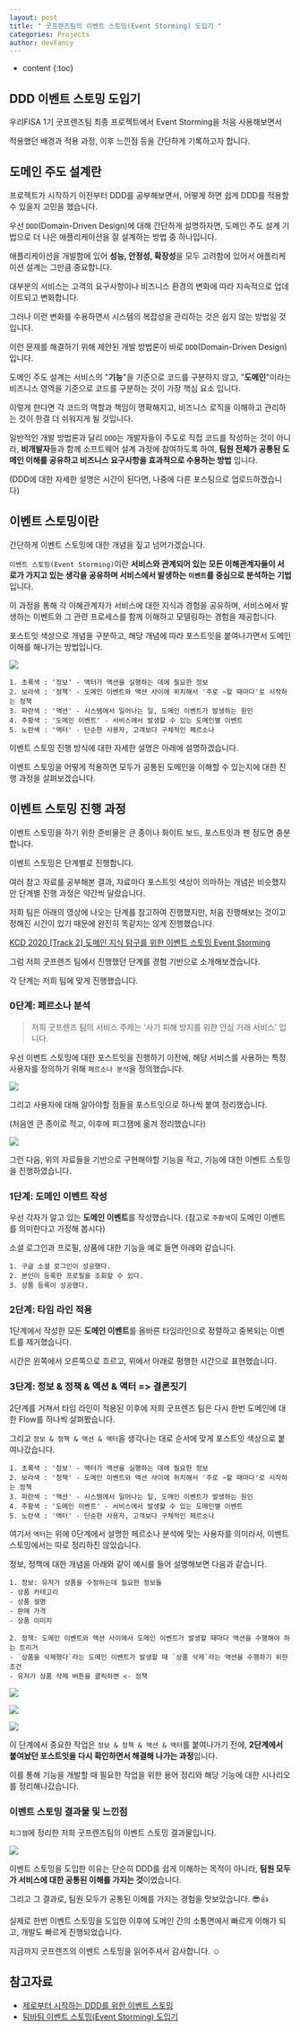```yaml
---
layout: post
title: " 굿프렌즈팀의 이벤트 스토밍(Event Storming) 도입기 "
categories: Projects
author: devFancy
---
```

* content
{:toc}


## DDD 이벤트 스토밍 도입기

우리FISA 1기 굿프렌즈팀 최종 프로젝트에서 Event Storming을 처음 사용해보면서

적용했던 배경과 적용 과정, 이후 느낀점 등을 간단하게 기록하고자 합니다.

## 도메인 주도 설계란

프로젝트가 시작하기 이전부터 DDD를 공부해보면서, 어떻게 하면 쉽게 DDD를 적용할 수 있을지 고민을 했습니다.

우선 `DDD`(Domain-Driven Design)에 대해 간단하게 설명하자면, 도메인 주도 설계 기법으로 더 나은 애플리케이션을 잘 설계하는 방법 중 하나입니다.

애플리케이션을 개발함에 있어 **성능, 안정성, 확장성**을 모두 고려함에 있어서 애플리케이션 설계는 그만큼 중요합니다.

대부분의 서비스는 고객의 요구사항이나 비즈니스 환경의 변화에 따라 지속적으로 업데이트되고 변화합니다.

그러나 이런 변화를 수용하면서 시스템의 복잡성을 관리하는 것은 쉽지 않는 방법일 것입니다.

이런 문제를 해결하기 위해 제안된 개발 방법론이 바로 `DDD`(Domain-Driven Design) 입니다.

도메인 주도 설계는 서비스의 "**기능**"을 기준으로 코드를 구분하지 않고, "**도메인**"이라는 비즈니스 영역을 기준으로 코드를 구분하는 것이 가장 핵심 요소 입니다.

이렇게 한다면 각 코드의 역할과 책임이 명확해지고, 비즈니스 로직을 이해하고 관리하는 것이 한결 더 쉬워지게 될 것입니다.

일반적인 개발 방법론과 달리 `DDD`는 개발자들이 주도로 직접 코드를 작성하는 것이 아니라, **비개발자**들과 함께 소프트웨어 설계 과정에 참여하도록 하여, **팀원 전체가 공통된 도메인 이해를 공유하고 비즈니스 요구사항을 효과적으로 수용하는 방법** 입니다.

(DDD에 대한 자세한 설명은 시간이 된다면, 나중에 다른 포스팅으로 업로드하겠습니다)

## 이벤트 스토밍이란

간단하게 이벤트 스토밍에 대한 개념을 짚고 넘어가겠습니다.

`이벤트 스토밍(Event Storming)`이란 **서비스와 관계되어 있는 모든 이해관계자들이 서로가 가지고 있는 생각을 공유하며 서비스에서 발생하는 `이벤트`를 중심으로 분석하는 기법**입니다.

이 과정을 통해 각 이혜관계자가 서비스에 대한 지식과 경험을 공유하며, 서비스에서 발생하는 이벤트와 그 관련 프로세스를 함께 이해하고 모델링하는 경험을 제공합니다.

포스트잇 색상으로 개념을 구분하고, 해당 개념에 따라 포스트잇을 붙여나가면서 도메인 이해를 해나가는 방법입니다.

![](/assets/img/project/event-storming-1.png)

```
1. 초록색 : '정보' - 액터가 액션을 실행하는 데에 필요한 정보
2. 보라색 : '정책' - 도메인 이벤트와 액션 사이에 위치해서 '주로 ~할 때마다'로 시작하는 정책
3. 파란색 : '액션' - 시스템에서 일어나는 일, 도메인 이벤트가 발생하는 원인
4. 주황색 : '도메인 이벤트' - 서비스에서 발생할 수 있는 도메인별 이벤트
5. 노란색 : '액터' - 단순한 사용자, 고객보다 구체적인 페르소나
```

이벤트 스토밍 진행 방식에 대한 자세한 설명은 아래에 설명하겠습니다.

이벤트 스토밍을 어떻게 적용하면 모두가 공통된 도메인을 이해할 수 있는지에 대한 진행 과정을 살펴보겠습니다.

## 이벤트 스토밍 진행 과정

이벤트 스토밍을 하기 위한 준비물은 큰 종이나 화이트 보드, 포스트잇과 펜 정도면 충분합니다.

이벤트 스토밍은 단계별로 진행합니다.

여러 참고 자료를 공부해본 결과, 자료마다 포스트잇 색상이 의마하는 개념은 비슷했지만 단계별 진행 과정은 약간씩 달랐습니다.

저희 팀은 아래의 영상에 나오는 단계를 참고하여 진행했지만, 처음 진행해보는 것이고 정해진 시간이 있기 때문에 완전히 똑같지는 않게 진행했습니다.

[KCD 2020 [Track 2] 도메인 지식 탐구를 위한 이벤트 스토밍 Event Storming](https://www.youtube.com/watch?v=hUcpv5fdCIk&ab_channel=OpenUP-%EC%98%A4%ED%94%88%EC%97%85)

그럼 저희 굿프렌즈 팀에서 진행했던 단계를 경험 기반으로 소개해보겠습니다.

각 단계는 저희 팀에 맞게 진행했습니다.

### 0단계: 페르소나 분석

> 저희 굿프렌즈 팀의 서비스 주제는 '사기 피해 방지를 위한 안심 거래 서비스' 입니다.

우선 이벤트 스토밍에 대한 포스트잇을 진행하기 이전에, 해당 서비스를 사용하는 특정 사용자를 정의하기 위해 `페르소나 분석`을 정의했습니다.

![](/assets/img/project/event-storming-2.png)

그리고 사용자에 대해 알아야할 점들을 포스트잇으로 하나씩 붙여 정리했습니다.

(처음엔 큰 종이로 적고, 이후에 피그잼에 옮겨 정리했습니다)

![](/assets/img/project/event-stroming-3.png)

그런 다음, 위의 자료들을 기반으로 구현해야할 기능을 적고, 기능에 대한 이벤트 스토밍을 진행하였습니다.

### 1단계: 도메인 이벤트 작성

우선 각자가 알고 있는 **도메인 이벤트**를 작성했습니다. (참고로 `주황색`이 도메인 이벤트를 의미한다고 가정해 봅시다)

소셜 로그인과 프로필, 상품에 대한 기능을 예로 들면 아래와 같습니다.

```
1. 구글 소셜 로그인이 성공했다.
2. 본인이 등록한 프로필을 조회할 수 있다.
3. 상품 등록이 성공했다.
```

### 2단계: 타임 라인 적용

1단계에서 작성한 모든 **도메인 이벤트**를 올바른 타임라인으로 정렬하고 중복되는 이벤트를 제거했습니다.

시간은 왼쪽에서 오른쪽으로 흐르고, 위에서 아래로 평행한 시간으로 표현했습니다.

### 3단계: 정보 & 정책 & 액션 & 액터 => 결론짓기

2단계를 거쳐서 타임 라인이 적용된 이후에 저희 굿프렌즈 팀은 다시 한번 도메인에 대한 Flow를 하나씩 살펴봤습니다.

그리고 `정보 & 정책 & 액션 & 액터`을 생각나는 대로 순서에 맞게 포스트잇 색상으로 붙여나갔습니다.

```
1. 초록색 : '정보' - 액터가 액션을 실행하는 데에 필요한 정보
2. 보라색 : '정책' - 도메인 이벤트와 액션 사이에 위치해서 '주로 ~할 때마다'로 시작하는 정책
3. 파란색 : '액션' - 시스템에서 일어나는 일, 도메인 이벤트가 발생하는 원인
4. 주황색 : '도메인 이벤트' - 서비스에서 발생할 수 있는 도메인별 이벤트
5. 노란색 : '액터' - 단순한 사용자, 고객보다 구체적인 페르소나
```

여기서 `액터`는 위에 0단계에서 설명한 페르소나 분석에 맞는 사용자를 의미라서, 이벤트 스토밍에서는 따로 정리하진 않았습니다.

정보, 정책에 대한 개념을 아래와 같이 예시를 들어 설명해보면 다음과 같습니다.

```
1. 정보: 유저가 상품을 수정하는데 필요한 정보들
- 상품 카테고리
- 상품 설명
- 판매 가격
- 상품 이미지

2. 정책: 도메인 이벤트와 액션 사이에서 도메인 이벤트가 발생할 때마다 액션을 수행해야 하는 트리거
- `상품을 삭제했다`라는 도메인 이벤트가 발생할 때 `상품 삭제`라는 액션을 수행하기 위한 조건
- 유저가 상품 삭제 버튼을 클릭하면 <- 정책
```

![](/assets/img/project/event-storming-4.png)

![](/assets/img/project/event-storming-5.png)

![](/assets/img/project/event-storming-6.png)

이 단계에서 중요한 작업은 `정보 & 정책 & 액션 & 액터`를 붙여나가기 전에, **2단계에서 붙여놨던 포스트잇을 다시 확인하면서 해결해 나가는 과정**입니다.

이를 통해 기능을 개발할 때 필요한 작업을 위한 용어 정리와 해당 기능에 대한 시나리오를 정리해나갔습니다.

### 이벤트 스토밍 결과물 및 느낀점

`피그잼`에 정리한 저희 굿프렌즈팀의 이벤트 스토밍 결과물입니다.

![](/assets/img/project/event-storming-end.png)

이벤트 스토밍을 도입한 이유는 단순히 DDD를 쉽게 이해하는 목적이 아니라, **팀원 모두가 서비스에 대한 공통된 이해를 가지는 것**이였습니다.

그리고 그 결과로, 팀원 모두가 공통된 이해를 가지는 경험을 맛보았습니다. 😎👍

실제로 한번 이벤트 스토밍을 도입한 이후에 도메인 간의 소통면에서 빠르게 이해가 되고, 개발도 빠르게 진행되었습니다.

지금까지 굿프렌즈의 이벤트 스토밍을 읽어주셔서 감사합니다. ☺️

## 참고자료

- [제로부터 시작하는 DDD를 위한 이벤트 스토밍](https://custom-li.tistory.com/207)
- [팀바팀 이벤트 스토밍(Event Storming) 도입기](https://team-by-team.github.io/event-storming/)